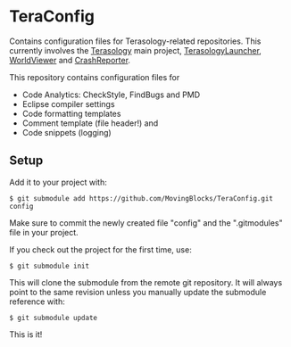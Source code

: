 TeraConfig
==========

Contains configuration files for Terasology-related repositories. This currently involves the  [Terasology](https://github.com/MovingBlocks/Terasology) main project, [TerasologyLauncher](https://github.com/MovingBlocks/TerasologyLauncher), [WorldViewer](https://github.com/MovingBlocks/WorldViewer) and [CrashReporter](https://github.com/MovingBlocks/CrashReporter).

This repository contains configuration files for 

* Code Analytics: CheckStyle, FindBugs and PMD
* Eclipse compiler settings
* Code formatting templates
* Comment template (file header!) and 
* Code snippets (logging)

Setup
-------

Add it to your project with:

    $ git submodule add https://github.com/MovingBlocks/TeraConfig.git config
  
Make sure to commit the newly created file "config" and the ".gitmodules" file in your project.

If you check out the project for the first time, use:

    $ git submodule init

This will clone the submodule from the remote git repository. It will always point to the same revision unless you manually update the submodule reference with:

    $ git submodule update
    
This is it!
